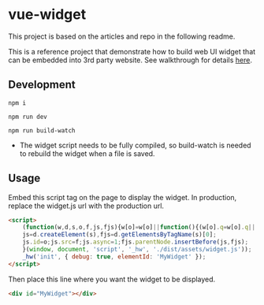 # vue-widget

This project is based on the articles and repo in the following readme.

This is a reference project that demonstrate how to build web UI widget that can be embedded into 3rd party website. See walkthrough for details [here](https://blog.jenyay.com/web-ui-widget/).

## Development

```
npm i
```

```
npm run dev
```

```
npm run build-watch
```

* The widget script needs to be fully compiled, so build-watch is needed to rebuild the widget when a file is saved.

## Usage

Embed this script tag on the page to display the widget. In production, replace the widget.js url with the production url.

```html
<script>
    (function(w,d,s,o,f,js,fjs){w[o]=w[o]||function(){(w[o].q=w[o].q||[]).push(arguments)};
    js=d.createElement(s),fjs=d.getElementsByTagName(s)[0];
    js.id=o;js.src=f;js.async=1;fjs.parentNode.insertBefore(js,fjs);
    }(window, document, 'script', '_hw', './dist/assets/widget.js'));
    _hw('init', { debug: true, elementId: 'MyWidget' });
</script>
```

Then place this line where you want the widget to be displayed.

```html
<div id="MyWidget"></div>
```